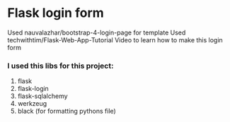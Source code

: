 <h1>Flask login form</h1>

Used nauvalazhar/bootstrap-4-login-page for template
Used techwithtim/Flask-Web-App-Tutorial Video to learn how to make this login form

### I used this libs for this project:
1. flask
2. flask-login
3. flask-sqlalchemy
4. werkzeug
5. black (for formatting pythons file)